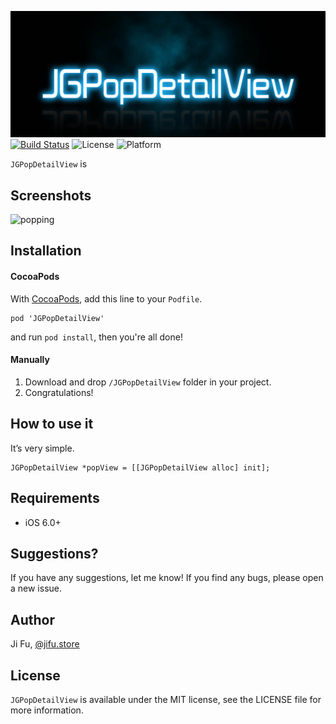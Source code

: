 ![JGPopDetailView](https://github.com/jgarrick1992/JGPopDetailView/blob/master/JGPopDetailView/JGPopDetailView/Res/JGPopDetailView.jpg)
[![Build Status](https://travis-ci.org/jgarrick1992/JGPopDetailView.svg?branch=master)](https://travis-ci.org/jgarrick1992/JGPopDetailView)
![License](https://img.shields.io/cocoapods/l/TWPhotoPicker.svg)
![Platform](https://img.shields.io/cocoapods/p/TWPhotoPicker.svg)

`JGPopDetailView` is 

## Screenshots
![popping](https://dl.dropboxusercontent.com/u/19150300/Github/Popping/popping.gif)


## Installation

#### CocoaPods

With [CocoaPods](http://cocoapods.org/), add this line to your `Podfile`.
```
pod 'JGPopDetailView'
```

and run `pod install`, then you're all done!

#### Manually
1. Download and drop ```/JGPopDetailView``` folder in your project.  
2. Congratulations! 

## How to use it
It’s very simple. 
```objc
JGPopDetailView *popView = [[JGPopDetailView alloc] init];
```

## Requirements

- iOS 6.0+ 


## Suggestions?
If you have any suggestions, let me know! If you find any bugs, please open a new issue.

## Author

Ji Fu, [@jifu.store](http://www.jifu.store)

## License

`JGPopDetailView`  is available under the MIT license, see the LICENSE file for more information. 